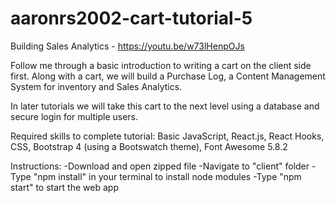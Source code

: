 # aaronrs2002-cart-tutorial-5
Building Sales Analytics - https://youtu.be/w73lHenpOJs

Follow me through a basic introduction to writing a cart on the client side first. Along with a cart, we will build a Purchase Log, a Content Management System for inventory and Sales Analytics.

 In later tutorials we will take this cart to the next level using a database and secure login for multiple users.

Required skills to complete tutorial: Basic JavaScript, React.js, React Hooks, CSS, Bootstrap 4 (using a Bootswatch theme), Font Awesome 5.8.2

Instructions: -Download and open zipped file -Navigate to "client" folder -Type "npm install" in your terminal to install node modules -Type "npm start" to start the web app
